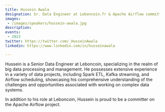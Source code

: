 ```yaml
---
title: Hussein Awala
designation: Sr. Data Engineer at Leboncoin.fr & Apache Airflow committer
images: 
 - /images/speakers/hussein-awala.jpg
description: 
events:
 - 2023
twitter: https://twitter.com/_HusseinAwala
linkedin: https://www.linkedin.com/in/husseinawala 

---
```


Hussein is a Senior Data Engineer at Leboncoin, specializing in the realm of big data processing and management. He possesses extensive experience in a variety of data projects, including Spark ETL, Kafka streaming, and Airflow scheduling, showcasing his comprehensive understanding of the challenges and opportunities associated with working on complex data systems.

In addition to his role at Leboncoin, Hussein is proud to be a committer on the Apache Airflow project.